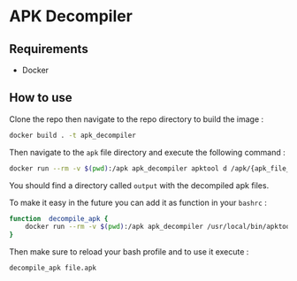 # APK Decompiler


##  Requirements
- Docker

## How to use
Clone the repo then navigate to the repo directory to build the image :

```bash
docker build . -t apk_decompiler
```

Then navigate to the `apk` file directory and execute the following command :

```bash
docker run --rm -v $(pwd):/apk apk_decompiler apktool d /apk/{apk_file_name.apk} -o /apk/output
```

You should find a directory called `output`  with the decompiled apk files.

To make it easy in the future you can add it as function in your `bashrc` :

```bash
function  decompile_apk {
	docker run --rm -v $(pwd):/apk apk_decompiler /usr/local/bin/apktool d /apk/$1 -o /apk/output
}
```

Then make sure to reload your bash profile and to use it execute  :

```bash
decompile_apk file.apk
```